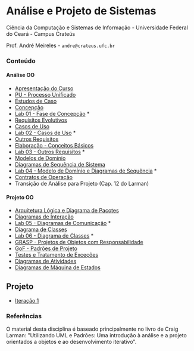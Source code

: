 # Análise e Projeto de Sistemas
Ciência da Computação e Sistemas de Informação - Universidade Federal do Ceará - Campus Crateús

Prof. André Meireles - `andre@crateus.ufc.br`

### Conteúdo

#### Análise OO
* [Apresentação do Curso](https://docs.google.com/presentation/d/1rVBu8eDDuZ_3fB-AMDOLe3eww-tXhK7Ajr6PzUTnhfs/edit?usp=sharing)
* [PU - Processo Unificado](https://docs.google.com/presentation/d/11ita9Ne9COdfn5n8aJhTLHzUXz0Tv3ll8-SN9xXpZBw/edit?usp=sharing)
* [Estudos de Caso](https://docs.google.com/presentation/d/1_sMShtYd68VhiBLHqtsopmjgkU83MwCMCreLmj6BnYE/edit?usp=sharing)
* [Concepção](https://docs.google.com/presentation/d/19ZzF3dj8YhRYwDQ4SEHFGAMHVnRGy39FwcGNSzcPJKM/edit?usp=sharing)
* [Lab 01 - Fase de Concepção](labs/lab01.md) *
* [Requisitos Evolutivos](https://docs.google.com/presentation/d/19U3WBM4b5xuA8bmlPsj3wI_yBpueVz5NezcCT49InmE/edit?usp=sharing)
* [Casos de Uso](https://drive.google.com/open?id=19wDoj_jqi-YJbzYJZf-UBdBicfgwYnNPYw57zoUn74k)
* [Lab 02 - Casos de Uso](labs/lab02.md) *
* [Outros Requisitos](https://docs.google.com/presentation/d/1JAuQu9ilIM7711rPLhty1s4YhPaMkxQLafCio3gV70Q/edit?usp=sharing)
* [Elaboração - Conceitos Básicos](https://docs.google.com/presentation/d/1k1522lxUKMDoNcBvhbROyrF-J5yz5G_bbVE3gWcNCbk/edit?usp=sharing)
* [Lab 03 - Outros Requisitos](labs/lab03.md) *
* [Modelos de Domínio](https://docs.google.com/presentation/d/1DJHsy4nq-WVPYLnFJQNhQp5in6wG3vffgVQ6-TP8SKo/edit?usp=sharing)
* [Diagramas de Sequência de Sistema](https://docs.google.com/presentation/d/1cM4pbFNrIeDFpSOSf-g0v6tsd1nGDnii6n7TpYHhwrI/edit?usp=sharing)
* [Lab 04 - Modelo de Domínio e Diagramas de Sequência](labs/lab04.md) *
* [Contratos de Operação](https://drive.google.com/open?id=1gFcAkdjSXko_JpW_-31c_duKVbM9FX3gUh85y6pxdFc)
* Transição de Análise para Projeto (Cap. 12 do Larman)

#### Projeto OO

* [Arquitetura Lógica e Diagrama de Pacotes](https://docs.google.com/presentation/d/13jB157I8lzVUUG8K5T7jGq8TQIC1waM_ac6JJ2RWVto/edit?usp=sharing)
* [Diagramas de Interação](https://docs.google.com/presentation/d/1dZSdeNAzXjniLcztqx3mFsaxB_Q1xku-VvgCGIqPgIw/edit?usp=sharing)
* [Lab 05 - Diagramas de Comunicação](labs/lab05.md) *
* [Diagrama de Classes](https://docs.google.com/presentation/d/1RyLu8GnpSrwvbqXBspFwPPzXCtynLs_gC7d_E0BCQVY/edit?usp=sharing)
* [Lab 06 - Diagrama de Classes](labs/lab06.md) *
* [GRASP - Projetos de Objetos com Responsabilidade](https://docs.google.com/presentation/d/1g37-sG7OIUH112O-j4uuBT7QMy83-KKuzxUB-Im7ZY0/edit?usp=sharing)
* [GoF - Padrões de Projeto](https://docs.google.com/presentation/d/11c3Adu_5Zn2bN8E8RC0UnOLn09f8bqPl4Ic-cQ6NboQ/edit?usp=sharing) 
* [Testes e Tratamento de Exceções](https://docs.google.com/presentation/d/1PmagdseJJuYXa897EeR82xnQhdyIZ6E6tLmszwbQx_M/edit?usp=sharing)
* [Diagramas de Atividades](https://docs.google.com/presentation/d/1U15xesfFAItARaAgj4Vf4-5eQ9Ic3a3Pka-3mKEucWo/edit?usp=sharing)
* [Diagramas de Máquina de Estados](https://docs.google.com/presentation/d/1t0EJZtB0vQ0NlnI0ci-dkrbZQvI8Dlm65ZviJEhTulM/edit?usp=sharing)

## Projeto

* [Iteração 1](projeto-iteracao-01.md)

### Referências

O material desta disciplina é baseado principalmente no livro de Craig Larman: "Utilizando UML e Padrões: Uma introdução à análise e a projeto orientados a objetos e ao desenvolvimento iterativo".
